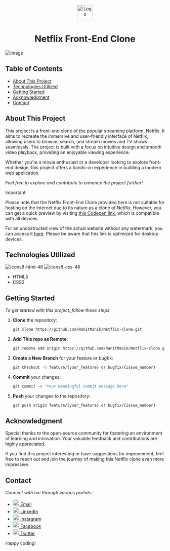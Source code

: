 <a name="readme-top"></a>
<br/>
<div align="center">
  <a href="https://github.com/RanitManik/Netflix-clone">
    <img src="https://assets.nflxext.com/us/ffe/siteui/common/icons/nficon2023.ico" alt="Logo" height="50">
  </a>
  <h1> Netflix Front-End Clone </h1>
</div>

![image](https://github.com/RanitManik/Netflix-clone/assets/138437760/5b8a701f-148d-4d13-a994-765916673754)

## Table of Contents
- [About This Project](#about-this-project)
- [Technologies Utilized](#technologies-utilized)
- [Getting Started](#getting-started)
- [Acknowledgment](#acknowledgment)
- [Contact](#contact)

## About This Project

This project is a front-end clone of the popular streaming platform, Netflix. It aims to recreate the immersive and user-friendly interface of Netflix, allowing users to browse, search, and stream movies and TV shows seamlessly. The project is built with a focus on intuitive design and smooth video playback, providing an enjoyable viewing experience.

Whether you're a movie enthusiast or a developer looking to explore front-end design, this project offers a hands-on experience in building a modern web application.

_Feel free to explore and contribute to enhance the project further!_

> [!IMPORTANT]
>
> Please note that the Netflix Front-End Clone provided here is not suitable for hosting on the internet due to its nature as a clone of Netflix. However, you can get a quick preview by visiting [this Codepen link](https://codepen.io/RANIT-MANIK/full/ZEPErjR), which is compatible with all devices.
>
> For an unobstructed view of the actual website without any watermark, you can access it [here](https://cdpn.io/pen/debug/ZEPErjR). Please be aware that this link is optimized for desktop devices.
## Technologies Utilized

![icons8-html-48](https://github.com/RanitManik/Mom-and-Pops-Bakery/assets/138437760/c594a0ea-6814-49d5-be42-42ed554d6914)
![icons8-css-48](https://github.com/RanitManik/Mom-and-Pops-Bakery/assets/138437760/8e945635-63f1-4770-acba-ff21584f1b05)

- HTML5
- CSS3
  


## Getting Started

_To get started with this project, follow these steps:_

1. **Clone** the repository:

   ```bash
   git clone https://github.com/RanitManik/Netflix-clone.git
   ```

2. **Add This repo as Remote**:

   ```bash
   git remote add origin https://github.com/RanitManik/Netflix-clone.git
   ```

3. **Create a New Branch** for your feature or bugfix:

   ```bash
   git checkout -b feature/{your_feature} or bugfix/{issue_number}
   ```

4. **Commit** your changes:

   ```bash
   git commit -m "Your meaningful commit message here"
   ```

5. **Push** your changes to the repository:

   ```bash
   git push origin feature/{your_feature} or bugfix/{issue_number}
   ```


## Acknowledgment

Special thanks to the open-source community for fostering an environment of learning and innovation. Your valuable feedback and contributions are highly appreciated.

If you find this project interesting or have suggestions for improvement, feel free to reach out and join the journey of making this Netflix clone even more impressive.

## Contact

_Connect with me through various portals :_

- [<img src="https://cdn4.iconfinder.com/data/icons/social-media-logos-6/512/112-gmail_email_mail-512.png" width="20" /> Email](mailto:ranitmanik.dev@gmail.com)
- [<img src="https://upload.wikimedia.org/wikipedia/commons/thumb/c/ca/LinkedIn_logo_initials.png/480px-LinkedIn_logo_initials.png" width="20" /> LinkedIn](https://www.linkedin.com/in/ranit-manik/)
- [<img src="https://upload.wikimedia.org/wikipedia/commons/thumb/a/a5/Instagram_icon.png/600px-Instagram_icon.png" width="20" /> Instagram](https://www.instagram.com/ranit_manik_/)
- [<img src="https://upload.wikimedia.org/wikipedia/commons/6/6c/Facebook_Logo_2023.png" width="20" /> Facebook](https://www.facebook.com/RanitKumarManik/)
- [<img src="https://upload.wikimedia.org/wikipedia/commons/thumb/6/6f/Logo_of_Twitter.svg/512px-Logo_of_Twitter.svg.png" width="20" /> Twitter](https://twitter.com/RANIT_MANIK)

Happy coding!
